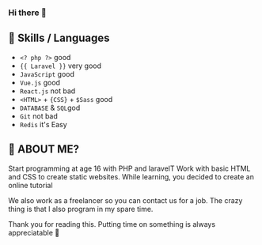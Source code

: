 ### Hi there 👋

## 👯 Skills / Languages

- `<? php ?>` good
- `{{ Laravel }}` very good
- `JavaScript` good
- `Vue.js` good
- `React.js` not bad
- `<HTML>` + `{CSS}` + `$Sass` good
- `DATABASE` & `SQL`god
- `Git` not bad
- `Redis` it's Easy

## 🤔 ABOUT ME?
Start programming at age 16 with PHP and laravelT Work with basic HTML and CSS to create static websites. While learning, you decided to create an online tutorial

We also work as a freelancer so you can contact us for a job. The crazy thing is that I also program in my spare time.

Thank you for reading this. Putting time on something is always appreciatable 🙏
